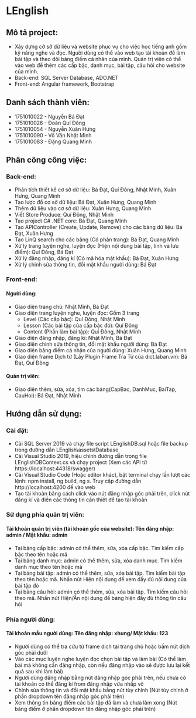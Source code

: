 # LEnglish

## Mô tả project: 
  - Xây dựng cở sở dữ liệu và website phục vụ cho việc học tiếng anh gồm kỹ năng nghe và đọc. Người dùng có thể vào web tạo tài khoản để làm bài tập và theo dõi bảng điểm cá nhân của mình. Quản trị viên có thể vào web để thêm các cấp bậc, danh mục, bài tập, câu hỏi cho website của mình.
  - Back-end: SQL Server Database, ADO.NET
  - Front-end: Angular framework, Bootstrap

## Danh sách thành viên:
+ 1751010022 - Nguyễn Bá Đạt
+ 1751010026 - Đoàn Quí Đông
+ 1751010054 - Nguyễn Xuân Hưng
+ 1751010090 - Võ Văn Nhật Minh
+ 1751010083 - Đặng Quang Minh

## Phân công công việc:
### Back-end: 
 - Phân tích thiết kế cơ sở dữ liệu: Bá Đạt, Quí Đông, Nhật Minh, Xuân Hưng, Quang Minh
 - Tạo lược đồ cơ sở dữ liệu: Bá Đạt, Xuân Hưng, Quang Minh
 - Thêm dữ liệu vào cơ sở dữ liệu: Xuân Hưng, Quang Minh
 - Viết Store Produce: Quí Đông, Nhật Minh
 - Tạo project C# .NET core: Bá Đạt, Quang Minh
 - Tạo APIController (Create, Update, Remove) cho các bảng dữ liệu: Bá Đạt, Xuân Hưng
 - Tạo LinQ search cho các bảng (Có phân trang): Bá Đạt, Quang Minh
 - Xử lý trang luyện nghe, luyện đọc (Hiện nội dung bài tập, tính và lưu điểm): Quí Đông, Bá Đạt
 - Xử lý đăng nhập, đăng kí (Có mã hóa mật khẩu): Bá Đạt, Xuân Hưng
 - Xử lý chỉnh sửa thông tin, đổi mật khẩu người dùng: Bá Đạt
### Front-end:
 #### Người dùng: 
  - Giao diện trang chủ: Nhật Minh, Bá Đạt   
  - Giao diện trang luyện nghe, luyện đọc: Gồm 3 trang  
    + Level (Các cấp bậc): Quí Đông, Nhật Minh
    + Lesson (Các bài tập của cấp bậc đó): Quí Đông
    + Content (Phần làm bài tập): Quí Đông, Nhật Minh
  - Giao diện đăng nhập, đăng kí: Nhật Minh, Bá Đạt
  - Giao diện chỉnh sửa thông tin, đổi mật khẩu người dùng: Bá Đạt
  - Giao diện bảng điểm cá nhân của người dùng: Xuân Hưng, Quang Minh
  - Giao diện frame Dịch từ (Lấy Plugin Frame Tra Từ của dict.laban.vn): Bá Đạt, Quí Đông
 #### Quản trị viên: 
  - Giao diện thêm, sửa, xóa, tìm các bảng(CapBac, DanhMuc, BaiTap, CauHoi): Bá Đạt, Nhật Minh
## Hướng dẫn sử dụng:
 ### Cài đặt:
  - Cài SQL Server 2019 và chạy file script LEnglishDB.sql hoặc file backup trong đường dẫn LEnglish\assets\Database
  - Cài Visual Studio 2019, hiệu chỉnh đường dẫn trong file LEnglishDBContext.cs và chạy project (Xem các API từ https://localhost:44318/swagger)
  - Cài Visual Studio Code (Hoặc editor khác), bật terminal chạy lần lượt các lệnh: npm install, ng build, ng s. Truy cập đường dẫn      http://localhost:4200 để vào web
  - Tạo tài khoản bằng cách click vào nút đăng nhập góc phải trên, click nút đăng kí và điền các thông tin cần thiết để tạo tài khoản
 ### Sử dụng phía quản trị viên: 
 #### Tài khoản quản trị viên (tài khoản gốc của website): Tên đăng nhập: admin / Mật khẩu: admin
  - Tại bảng cấp bậc: admin có thể thêm, sửa, xóa cấp bậc. Tìm kiếm cấp bậc theo tên hoặc mã
  - Tại bảng danh mục: admin có thể thêm, sửa, xóa danh mục. Tìm kiếm danh mục theo tên hoặc mã
  - Tại bảng bài tập: admin có thể thêm, sửa, xóa bài tập. Tìm kiếm bài tập theo tên hoặc mã. Nhấn nút Hiện nội dung để xem đầy đủ nội dung của bài tập đó
  - Tại bảng câu hỏi: admin có thể thêm, sửa, xóa bài tập. Tìm kiếm câu hỏi theo mã. Nhấn nút Hiện/Ẩn nội dung để bảng hiện đầy đủ thông tin câu hỏi
 ### Phía người dùng: 
 #### Tài khoản mẫu người dùng: Tên đăng nhập: xhung/ Mật khẩu: 123
  - Người dùng có thể tra cứu từ frame dịch tại trang chủ hoặc bấm nút dịch góc phải dưới
  - Vào các mục luyện nghe luyện đọc chọn bài tập và làm bài (Có thể làm bài mà không cần đăng nhập, còn nếu đăng nhập vào sẽ được lưu lại kết quả sau khi làm bài)
  - Người dùng đăng nhập bằng nút đăng nhập góc phải trên, nếu chưa có tài khoản có thể đăng kí from đăng nhập vừa nhấp vô
  - Chỉnh sửa thông tin và đổi mật khẩu bằng nút tùy chỉnh (Nút tùy chỉnh ở phần dropdown tên đăng nhập góc phải trên)
  - Xem thông tin bảng điểm các bài tập đã làm và chưa làm xong (Nút bảng điểm ở phần dropdown tên đăng nhập góc phải trên)
 
